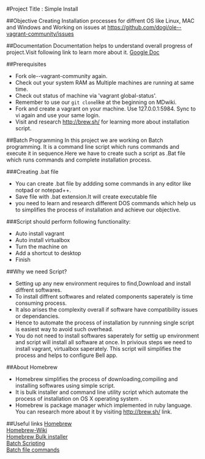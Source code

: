#Project Title : Simple Install

##Objective 
Creating Installation processes for diffrent OS like Linux, MAC and Windows and Working on issues at https://github.com/dogi/ole--vagrant-community/issues

##Documentation
Documentation helps to  understand overall progress of project.Visit following link to learn more about it. 
[Google Doc](https://docs.google.com/document/d/1IlC77U8ebk0IINuy78EGkXMMKtSTVDD4r_RYMXvyKkM/edit?usp=sharing)

##Prerequisites
* Fork ole--vagrant-community again.
* Check out your system RAM as Multiple machines are running at same time.
* Check  out status of machine via 'vagrant global-status'.
* Remember to use our `git clone`like at the beginning on MDwiki.
* Fork and create a vagrant on your machine. Use 127.0.0.1:5984. Sync to vi again and use your same login. 
* Visit and research http://brew.sh/ for learning more about installation script.

##Batch Programming
In this project we are working on Batch programming. It is a command line script which runs commands and execute it in sequence.Here we have to create such a script as .Bat file which runs commands and complete installation process.

###Creating .bat file
* You can create .bat file by addding some commands in any editor like notpad or notepad++.
* Save file with .bat extension.It will create executable file
* you need to learn and research different DOS commands which help us to simplifies the process of installation and achieve our objective. 

###Script should perform following functionality:
* Auto install vagrant
* Auto install virtualbox
* Turn the machine on
* Add a shortcut to desktop
* Finish

##Why we need Script?

* Setting up any new environment requires to find,Download and install diffrent softwares.
* To install diffrent softwares and related components saperately is time consuming process.
* It also arises the complexity overall if software have compatibility issues or dependancies.
* Hence to automate the process of installation by runnning single script is easiest way to avoid such overhead. 
* You do not need to install softwares saperately for settig up environment and script will install all software at once.
In privious steps we need to install vagrant, virtualbox saperately. This script will simplifies the process and helps to configure Bell app.

##About Homebrew
* Homebrew simplifies the process of downloading,compiling and installing softwares using simple script. 
* It is bulk installer and command line utility script which automate the process of installation on OS X operating system . 
* Homebrew is package manager which implemented in ruby language. You can research more about it by visiting http://brew.sh/ link. 

##Useful links
[Homebrew](http://brew.sh/ )  
[Homebrew-Wiki](https://en.wikipedia.org/wiki/Homebrew_%28package_management_software%29)  
[Homebrew Bulk installer](http://lifehacker.com/how-to-make-your-own-bulk-app-installer-for-os-x-1586252163)  
[Batch Scripting](http://www.tutorialspoint.com/batch_script/batch_script_overview.htm)  
[Batch file commands](http://academic.evergreen.edu/projects/biophysics/technotes/program/batch.htm)
